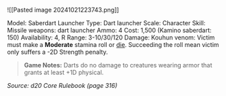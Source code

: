 ![[Pasted image 20241021223743.png]]

Model: Saberdart Launcher
Type: Dart launcher
Scale: Character
Skill: Missile weapons: dart launcher
Ammo: 4
Cost: 1,500 (Kamino saberdart: 150)
Availability: 4, R
Range: 3-10/30/120
Damage: Kouhun venom: Victim must make a **Moderate** stamina roll or <u>die</u>. Succeeding the roll mean victim only suffers a -2D Strength penalty.

> **Game Notes:** 
> Darts do no damage to creatures wearing armor that grants at least +1D physical.

*Source: d20 Core Rulebook (page 316)*